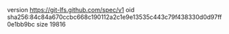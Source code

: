 version https://git-lfs.github.com/spec/v1
oid sha256:84c84a670ccbc668c190112a2c1e9e13535c443c79f438330d0d97ff0e1bb9bc
size 19816
